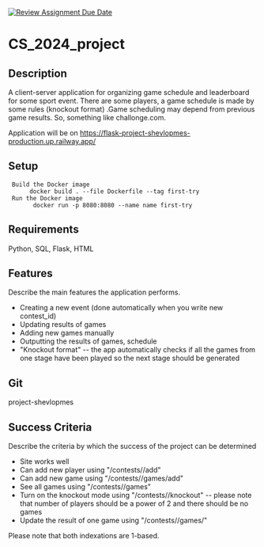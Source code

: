 [![Review Assignment Due Date](https://classroom.github.com/assets/deadline-readme-button-22041afd0340ce965d47ae6ef1cefeee28c7c493a6346c4f15d667ab976d596c.svg)](https://classroom.github.com/a/d2zEkl7e)
# CS_2024_project

## Description

A client-server application for organizing game schedule and leaderboard for some sport event. There are some players, a game schedule is made by some rules (knockout format) .Game scheduling may depend from previous game results. So, something like challonge.com.

Application will be on https://flask-project-shevlopmes-production.up.railway.app/

## Setup


```
 Build the Docker image
      docker build . --file Dockerfile --tag first-try 
 Run the Docker image
       docker run -p 8080:8080 --name name first-try

```

## Requirements

Python, SQL, Flask, HTML

## Features

Describe the main features the application performs.

* Creating a new event (done automatically when you write new contest_id)
* Updating results of games
* Adding new games manually
* Outputting the results of games, schedule
* "Knockout format" -- the app automatically checks if all the games from one stage have been played so the next stage should be generated

## Git

project-shevlopmes

## Success Criteria

Describe the criteria by which the success of the project can be determined


* Site works well
* Can add new player using "/contests/<contest id>/add"
* Can add new game using "/contests/<contest id>/games/add"
* See all games using "/contests/<contest id>/games"
* Turn on the knockout mode using "/contests/<contest id>/knockout" -- please note that number of players should be a power of 2 and there should be no games
* Update the result of one game using "/contests/<contest id>/games/<game id>"

Please note that both indexations are 1-based.
